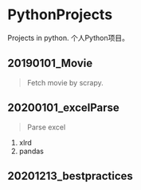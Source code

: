 # PythonProjects
Projects in python. 个人Python项目。

## 20190101_Movie
> Fetch movie by scrapy.

## 20200101_excelParse
> Parse excel
1. xlrd
2. pandas

## 20201213_bestpractices